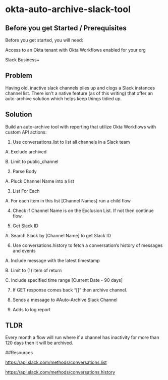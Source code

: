 # okta-auto-archive-slack-tool

## Before you get Started / Prerequisites
Before you get started, you will need:

Access to an Okta tenant with Okta Workflows enabled for your org

Slack Business+


## Problem

Having old, inactive slack channels piles up and clogs a Slack instances channel list. There isn't a native feature (as of this writing) that offer an auto-archive solution which helps keep things tidied up. 

## Solution

Build an auto-archive tool with reporting that utilize Okta Workflows with custom API actions:



1. Use conversations.list to list all channels in a Slack team

  A. Exclude archived 
  
  B. Limit to public_channel
  
2. Parse Body

  A. Pluck Channel Name into a list

3. List For Each

  A. For each item in this list [Channel Names] run a child flow 

4. Check if Channel Name is on the Exclusion List. If not then continue flow. 

5. Get Slack ID

  A. Search Slack by [Channel Name] to get Slack ID

6. Use conversations.history to fetch a conversation’s history of messages and events

  A. Include message with the latest timestamp

  B. Limit to (1) item of return

  C. Include specified time range [Current Date - 90 days] 

7. If GET response comes back “[]” then archive channel.

8. Sends a message to #Auto-Archive Slack Channel

9. Adds to log report

## TLDR

Every month a flow will run where if a channel has inactivity for more than 120 days then it will be archived. 

##Resources

https://api.slack.com/methods/conversations.list

https://api.slack.com/methods/conversations.history
